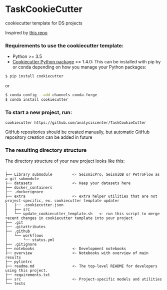 # TaskCookieCutter
cookiecutter template for DS projects

Inspired by [this repo](https://github.com/drivendata/cookiecutter-data-science)

### Requirements to use the cookiecutter template:
 - Python >= 3.5
 - [Cookiecutter Python package](http://cookiecutter.readthedocs.org/en/latest/installation.html) >= 1.4.0: This can be installed with pip by or conda depending on how you manage your Python packages:

``` bash
$ pip install cookiecutter
```

or

``` bash
$ conda config --add channels conda-forge
$ conda install cookiecutter
```


### To start a new project, run:
```
cookiecutter https://github.com/analysiscenter/TaskCookieCutter
```

GitHub repositories should be created manually, but automatic GitHub repository creation can be added in future


### The resulting directory structure

The directory structure of your new project looks like this:

```
.
├── Library submodule         <- SeismicPro, SeismiQB or PetroFlow as a git submodule
├── datasets                  <- Keep your datasets here
├── docker_containers
├── .dockerignore
├── extra                     <- extra helper utilities that are not project-specific, ex. cookiecutter template updater
│   ├── .cookiecutter.json
│   ├── src
│   └── update_cookiecutter_template.sh   <- run this script to merge recent changes in cookiecutter template into your project
├── .git
├── .gitattributes
├── .github
│   └── workflows
│       └── status.yml
├── .gitignore
├── notebooks                 <- Development notebooks
├── overview                  <- Notebooks with overview of main results
├── pylintrc
├── readme.md                 <- The top-level README for developers using this project.
├── requirements.txt
├── src                       <- Project-specific models and utilities
└── tests

```

